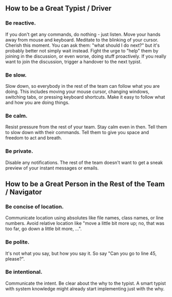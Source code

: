 ## How to be a Great Typist / Driver

### Be reactive.
If you don't get any commands, do nothing - just listen. 
Move your hands away from mouse and keyboard. 
Meditate to the blinking of your cursor. 
Cherish this moment. 
You can ask them: "what should I do next?" but it's probably better not simply wait instead.
Fight the urge to "help" them by joining in the discussion, or even worse, doing stuff proactively.
If you really want to join the discussion, trigger a handover to the next typist.

### Be slow.
Slow down, so everybody in the rest of the team can follow what you are doing. 
This includes moving your mouse cursor, changing windows, switching tabs, or pressing keyboard shortcuts.
Make it easy to follow what and how you are doing things.

### Be calm.
Resist pressure from the rest of your team.
Stay calm even in then.
Tell them to slow down with their commands.
Tell them to give you space and freedom to act and breath.

### Be private.
Disable any notifications.
The rest of the team doesn't want to get a sneak preview of your instant messages or emails.

## How to be a Great Person in the Rest of the Team / Navigator

### Be concise of location.
Communicate location using absolutes like file names, class names, or line numbers.
Avoid relative location like "move a little bit more up; no, that was too far, go down a little bit more, ...".

### Be polite.
It's not what you say, but how you say it.
So say "Can you go to line 45, please?".

### Be intentional.
Communicate the intent.
Be clear about the why to the typist.
A smart typist with system knowledge might already start implementing just with the why.
